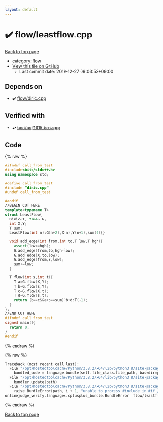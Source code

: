 ```yaml
---
layout: default
---
```


<!-- mathjax config similar to math.stackexchange -->
<script type="text/javascript" async
  src="https://cdnjs.cloudflare.com/ajax/libs/mathjax/2.7.5/MathJax.js?config=TeX-MML-AM_CHTML">
</script>
<script type="text/x-mathjax-config">
  MathJax.Hub.Config({
    TeX: { equationNumbers: { autoNumber: "AMS" }},
    tex2jax: {
      inlineMath: [ ['$','$'] ],
      processEscapes: true
    },
    "HTML-CSS": { matchFontHeight: false },
    displayAlign: "left",
    displayIndent: "2em"
  });
</script>

<script type="text/javascript" src="https://cdnjs.cloudflare.com/ajax/libs/jquery/3.4.1/jquery.min.js"></script>
<script src="https://cdn.jsdelivr.net/npm/jquery-balloon-js@1.1.2/jquery.balloon.min.js" integrity="sha256-ZEYs9VrgAeNuPvs15E39OsyOJaIkXEEt10fzxJ20+2I=" crossorigin="anonymous"></script>
<script type="text/javascript" src="../../assets/js/copy-button.js"></script>
<link rel="stylesheet" href="../../assets/css/copy-button.css" />


# :heavy_check_mark: flow/leastflow.cpp

<a href="../../index.html">Back to top page</a>

* category: <a href="../../index.html#cff5497121104c2b8e0cb41ed2083a9b">flow</a>
* <a href="{{ site.github.repository_url }}/blob/master/flow/leastflow.cpp">View this file on GitHub</a>
    - Last commit date: 2019-12-27 09:03:53+09:00




## Depends on

* :heavy_check_mark: <a href="dinic.cpp.html">flow/dinic.cpp</a>


## Verified with

* :heavy_check_mark: <a href="../../verify/test/aoj/1615.test.cpp.html">test/aoj/1615.test.cpp</a>


## Code

<a id="unbundled"></a>
{% raw %}
```cpp
#ifndef call_from_test
#include<bits/stdc++.h>
using namespace std;

#define call_from_test
#include "dinic.cpp"
#undef call_from_test

#endif
//BEGIN CUT HERE
template<typename T>
struct LeastFlow{
  Dinic<T, true> G;
  int X,Y;
  T sum;
  LeastFlow(int n):G(n+2),X(n),Y(n+1),sum(0){}

  void add_edge(int from,int to,T low,T hgh){
    assert(low<=hgh);
    G.add_edge(from,to,hgh-low);
    G.add_edge(X,to,low);
    G.add_edge(from,Y,low);
    sum+=low;
  }

  T flow(int s,int t){
    T a=G.flow(X,Y);
    T b=G.flow(s,Y);
    T c=G.flow(X,t);
    T d=G.flow(s,t);
    return (b==c&&a+b==sum)?b+d:T(-1);
  }
};
//END CUT HERE
#ifndef call_from_test
signed main(){
  return 0;
}
#endif

```
{% endraw %}

<a id="bundled"></a>
{% raw %}
```cpp
Traceback (most recent call last):
  File "/opt/hostedtoolcache/Python/3.8.2/x64/lib/python3.8/site-packages/onlinejudge_verify/docs.py", line 340, in write_contents
    bundled_code = language.bundle(self.file_class.file_path, basedir=pathlib.Path.cwd())
  File "/opt/hostedtoolcache/Python/3.8.2/x64/lib/python3.8/site-packages/onlinejudge_verify/languages/cplusplus.py", line 170, in bundle
    bundler.update(path)
  File "/opt/hostedtoolcache/Python/3.8.2/x64/lib/python3.8/site-packages/onlinejudge_verify/languages/cplusplus_bundle.py", line 281, in update
    raise BundleError(path, i + 1, "unable to process #include in #if / #ifdef / #ifndef other than include guards")
onlinejudge_verify.languages.cplusplus_bundle.BundleError: flow/leastflow.cpp: line 6: unable to process #include in #if / #ifdef / #ifndef other than include guards

```
{% endraw %}

<a href="../../index.html">Back to top page</a>

